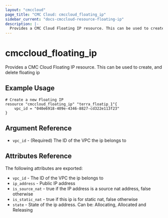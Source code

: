```yaml
---
layout: "cmccloud"
page_title: "CMC Cloud: cmccloud_floating_ip"
sidebar_current: "docs-cmccloud-resource-floating-ip"
description: |-
  Provides a CMC Cloud Floating IP resource. This can be used to create and delete floating ip.
---
```


# cmccloud\_floating\_ip

Provides a CMC Cloud Floating IP resource. This can be used to create,
and delete floating ip
## Example Usage

```hcl
# Create a new Floating IP
resource "cmccloud_floating_ip" "terra_floatip_1"{
    vpc_id = "040e6918-409e-4346-8827-cd322e113f23"
}
```

## Argument Reference
 
* `vpc_id` - (Required) The ID of the VPC the ip belongs to

## Attributes Reference

The following attributes are exported:

* `vpc_id` - The ID of the VPC the ip belongs to
* `ip_address` - Public IP address
* `is_source_nat` - true if the IP address is a source nat address, false otherwise
* `is_static_nat` - true if this ip is for static nat, false otherwise
* `state` - State of the ip address. Can be: Allocating, Allocated and Releasing
